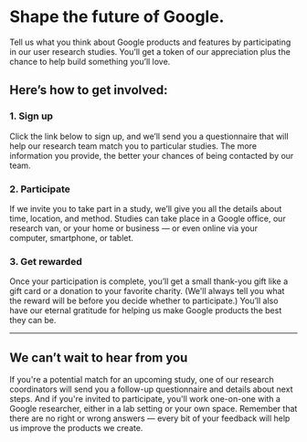 # Shape the future of Google.

Tell us what you think about Google products and features by participating in our user research studies. You’ll get a token of our appreciation plus the chance to help build something you’ll love.

## Here’s how to get involved:

### 1. Sign up

Click the link below to sign up, and we’ll send you a questionnaire that will help our research team match you to particular studies. The more information you provide, the better your chances of being contacted by our team.

### 2. Participate

If we invite you to take part in a study, we’ll give you all the details about time, location, and method. Studies can take place in a Google office, our research van, or your home or business — or even online via your computer, smartphone, or tablet.

### 3. Get rewarded

Once your participation is complete, you’ll get a small thank-you gift like a gift card or a donation to your favorite charity. (We'll always tell you what the reward will be before you decide whether to participate.) You’ll also have our eternal gratitude for helping us make Google products the best they can be.





---

## We can’t wait to hear from you

If you're a potential match for an upcoming study, one of our research coordinators will send you a follow-up questionnaire and details about next steps. And if you're invited to participate, you'll work one-on-one with a Google researcher, either in a lab setting or your own space. Remember that there are no right or wrong answers — every bit of your feedback will help us improve the products we create.